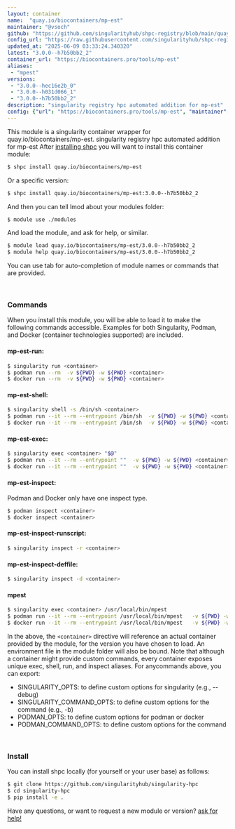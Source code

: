 ```yaml
---
layout: container
name:  "quay.io/biocontainers/mp-est"
maintainer: "@vsoch"
github: "https://github.com/singularityhub/shpc-registry/blob/main/quay.io/biocontainers/mp-est/container.yaml"
config_url: "https://raw.githubusercontent.com/singularityhub/shpc-registry/main/quay.io/biocontainers/mp-est/container.yaml"
updated_at: "2025-06-09 03:33:24.340320"
latest: "3.0.0--h7b50bb2_2"
container_url: "https://biocontainers.pro/tools/mp-est"
aliases:
 - "mpest"
versions:
 - "3.0.0--hec16e2b_0"
 - "3.0.0--h031d066_1"
 - "3.0.0--h7b50bb2_2"
description: "singularity registry hpc automated addition for mp-est"
config: {"url": "https://biocontainers.pro/tools/mp-est", "maintainer": "@vsoch", "description": "singularity registry hpc automated addition for mp-est", "latest": {"3.0.0--h7b50bb2_2": "sha256:2cad84a4b724a15b68aca3e36cdbc56ae37288171904022f62a648edcf2dfd8e"}, "tags": {"3.0.0--hec16e2b_0": "sha256:4ef7a6819f4fc28f2bbe10eda327f53f9249f1bc1747a773572854b05d8cc043", "3.0.0--h031d066_1": "sha256:27d3c57bd36cee6b57bcf885c217d4560c2ee50d79b4571f7ed58424f432c59a", "3.0.0--h7b50bb2_2": "sha256:2cad84a4b724a15b68aca3e36cdbc56ae37288171904022f62a648edcf2dfd8e"}, "docker": "quay.io/biocontainers/mp-est", "aliases": {"mpest": "/usr/local/bin/mpest"}}
---
```


This module is a singularity container wrapper for quay.io/biocontainers/mp-est.
singularity registry hpc automated addition for mp-est
After [installing shpc](#install) you will want to install this container module:


```bash
$ shpc install quay.io/biocontainers/mp-est
```

Or a specific version:

```bash
$ shpc install quay.io/biocontainers/mp-est:3.0.0--h7b50bb2_2
```

And then you can tell lmod about your modules folder:

```bash
$ module use ./modules
```

And load the module, and ask for help, or similar.

```bash
$ module load quay.io/biocontainers/mp-est/3.0.0--h7b50bb2_2
$ module help quay.io/biocontainers/mp-est/3.0.0--h7b50bb2_2
```

You can use tab for auto-completion of module names or commands that are provided.

<br>

### Commands

When you install this module, you will be able to load it to make the following commands accessible.
Examples for both Singularity, Podman, and Docker (container technologies supported) are included.

#### mp-est-run:

```bash
$ singularity run <container>
$ podman run --rm  -v ${PWD} -w ${PWD} <container>
$ docker run --rm  -v ${PWD} -w ${PWD} <container>
```

#### mp-est-shell:

```bash
$ singularity shell -s /bin/sh <container>
$ podman run --it --rm --entrypoint /bin/sh  -v ${PWD} -w ${PWD} <container>
$ docker run --it --rm --entrypoint /bin/sh  -v ${PWD} -w ${PWD} <container>
```

#### mp-est-exec:

```bash
$ singularity exec <container> "$@"
$ podman run --it --rm --entrypoint ""  -v ${PWD} -w ${PWD} <container> "$@"
$ docker run --it --rm --entrypoint ""  -v ${PWD} -w ${PWD} <container> "$@"
```

#### mp-est-inspect:

Podman and Docker only have one inspect type.

```bash
$ podman inspect <container>
$ docker inspect <container>
```

#### mp-est-inspect-runscript:

```bash
$ singularity inspect -r <container>
```

#### mp-est-inspect-deffile:

```bash
$ singularity inspect -d <container>
```


#### mpest

```bash
$ singularity exec <container> /usr/local/bin/mpest
$ podman run --it --rm --entrypoint /usr/local/bin/mpest   -v ${PWD} -w ${PWD} <container> -c " $@"
$ docker run --it --rm --entrypoint /usr/local/bin/mpest   -v ${PWD} -w ${PWD} <container> -c " $@"
```



In the above, the `<container>` directive will reference an actual container provided
by the module, for the version you have chosen to load. An environment file in the
module folder will also be bound. Note that although a container
might provide custom commands, every container exposes unique exec, shell, run, and
inspect aliases. For anycommands above, you can export:

 - SINGULARITY_OPTS: to define custom options for singularity (e.g., --debug)
 - SINGULARITY_COMMAND_OPTS: to define custom options for the command (e.g., -b)
 - PODMAN_OPTS: to define custom options for podman or docker
 - PODMAN_COMMAND_OPTS: to define custom options for the command

<br>

### Install

You can install shpc locally (for yourself or your user base) as follows:

```bash
$ git clone https://github.com/singularityhub/singularity-hpc
$ cd singularity-hpc
$ pip install -e .
```

Have any questions, or want to request a new module or version? [ask for help!](https://github.com/singularityhub/singularity-hpc/issues)